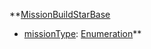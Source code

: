 **[MissionBuildStarBase](EntrenchmentMissionBuildStarBase.md)
  * [missionType](EntrenchmentmissionType.md): [Enumeration](Enumeration.md)**
